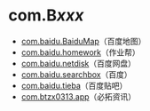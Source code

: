 # com.B*xxx*

- [com.baidu.BaiduMap](./com.baidu.BaiduMap/readme.md)（百度地图）
- [com.baidu.homework](./com.baidu.homework/readme.md)（作业帮）
- [com.baidu.netdisk](./com.baidu.netdisk/readme.md)（百度网盘）
- [com.baidu.searchbox](./com.baidu.searchbox/readme.md)（百度）
- [com.baidu.tieba](./com.baidu.tieba/readme.md)（百度贴吧）
- [com.btzx0313.app](./com.btzx0313.app/readme.md)（必拓资讯）